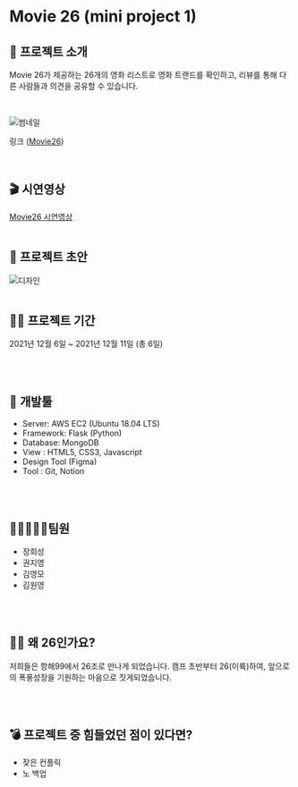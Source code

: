 # Movie 26 (mini project 1)

## 👋 프로젝트 소개

Movie 26가 제공하는 26개의 영화 리스트로 영화 트랜드를 확인하고, 리뷰를 통해 다른 사람들과 의견을 공유할 수 있습니다.

<br/>

![썸네일](https://img1.daumcdn.net/thumb/R1280x0/?scode=mtistory2&fname=https%3A%2F%2Fblog.kakaocdn.net%2Fdn%2FkD438%2Fbtq6W17sbmI%2FFsMNxOGMGq8HeDz3Yv2EFk%2Fimg.png "movie26_thumb")

링크
([Movie26](http://movie26.shop/ "무비평점서비스"))

<br/>

## 🎬 시연영상

[Movie26 시연영상](https://youtu.be/cCj2jCV43Nk "무비평점서비스")
<br/>
<br/>

## 🎨 프로젝트 초안

![디자인](https://img1.daumcdn.net/thumb/R1280x0/?scode=mtistory2&fname=https%3A%2F%2Fblog.kakaocdn.net%2Fdn%2FcobrHB%2Fbtq60IS5LAV%2FIZCUGglheA826xIuj02Wpk%2Fimg.png "movie26_thumb")
<br/>
<br/>

## 👨‍💻 프로젝트 기간

2021년 12월 6일 ~ 2021년 12월 11일 (총 6일)

<br/>
<br/>

## 🔨 개발툴

-   Server: AWS EC2 (Ubuntu 18.04 LTS)
-   Framework: Flask (Python)
-   Database: MongoDB
-   View : HTML5, CSS3, Javascript
-   Design Tool (Figma)
-   Tool : Git, Notion

<br/>
<br/>

## 👨🏻‍🤝‍👨🏻팀원

-   장희성
-   권지영
-   김영모
-   김원영

<br/>
<br/>

## 🤷‍♀️ 왜 26인가요?

저희들은 항해99에서 26조로 만나게 되었습니다. 캠프 초반부터 26(이륙)하여, 앞으로의 폭풍성장을 기원하는 마음으로 짓게되었습니다.

<br/>
<br/>

## 💣 프로젝트 중 힘들었던 점이 있다면?

-   잦은 컨플릭
-   노 백업

<br/>
<br/>
